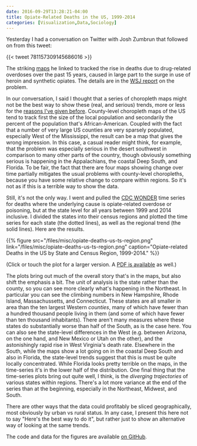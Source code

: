 ```yaml
---
date: 2016-09-29T13:28:21-04:00
title: Opiate-Related Deaths in the US, 1999-2014
categories: [Visualization,Data,Sociology]
---
```


Yesterday I had a conversation on Twitter with Josh Zumbrun that followed on from this tweet: 

{{< tweet 781157309145686016 >}}

The striking [maps](files/misc/opiate-deaths-us-ts-region.png) he linked to tracked the rise in deaths due to drug-related overdoses over the past 15 years, caused in large part to the surge in use of heroin and synthetic opiates. The details are in the [WSJ report](http://www.wsj.com/articles/for-small-town-cops-opioid-scourge-hits-close-to-home-1475074699) on the problem. 

In our conversation, I said I thought that a series of choropleth maps might not be the best way to show these (real, and serious) trends, more or less for the [reasons I've given before](https://kieranhealy.org/blog/archives/2015/06/12/americas-ur-choropleths/). County-level choropleth maps of the US tend to track first the size of the local population and secondarily the percent of the population that's African-American. Coupled with the fact that a number of very large US counties are very sparsely populated, especially West of the Mississippi, the result can be a map that gives the wrong impression. In this case, a casual reader might think, for example, that the problem was especially serious in the desert southwest in comparison to many other parts of the country, though obviously something serious is happening in the Appalachians, the coastal Deep South, and Florida. To be fair, the fact that there are four maps showing change over time partially mitigates the usual problems with county-level choropleths, because you have some relative change to compare within regions. So it's not as if this is a terrible way to show the data. 

Still, it's not the only way. I went and pulled the [CDC WONDER](http://wonder.cdc.gov) time series for deaths where the underlying cause is opiate-related overdose or poisoning, but at the state level for all years between 1999 and 2014 inclusive. I divided the states into their census regions and plotted the time series for each state (the dotted lines), as well as the regional trend (the solid lines). Here are the results. 

{{% figure src="/files/misc/opiate-deaths-us-ts-region.png" link="/files/misc/opiate-deaths-us-ts-region.png" caption="Opiate-related Deaths in the US by State and Census Region, 1999-2014." %}}

(Click or touch the plot for a larger version. A [PDF is available](/files/misc/opiate-deaths-us-ts-region-facet.pdf) as well.)

The plots bring out much of the overall story that's in the maps, but also shift the emphasis a bit. The unit of analysis is the state rather than the county, so you can see more clearly what's happening in the Northeast. In particular you can see the climbing numbers in New Hampshire, Rhode Island, Massachussetts, and Connecticut. These states are all smaller in area than the ten largest Western *counties*, many of which have fewer than a hundred thousand people living in them (and some of which have fewer than ten thousand inhabitants). There aren't many measures where these states do substantially worse than half of the South, as is the case here. You can also see the state-level differences in the West (e.g. between Arizona, on the one hand, and New Mexico or Utah on the other), and the astonishingly rapid rise in West Virginia's death rate. Elsewhere in the South, while the maps show a lot going on in the coastal Deep South and also in Florida, the state-level trends suggest that this is must be quite locally concentrated. While Florida looks pretty terrible on the maps, in the time-series it's in the lower half of the distribution. One final thing that the time-series plots bring out quite well, I think, is the *diverging trajectories* of various states within regions. There's a lot more variance at the end of the series than at the beginning, especially in the Northeast, Midwest, and South. 

There are other ways that the data could profitably be sliced geographically, most obviously by urban vs rural status. In any case, I present this here not to say "Here's the best way to do it", but rather just to show an alternative way of looking at the same trends. 

The code and data for the figures are available [on GitHub](https://github.com/kjhealy/us-state-opiates).

